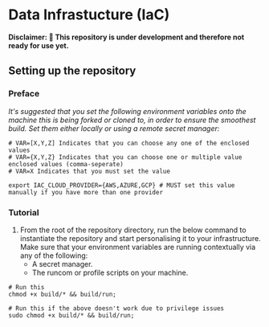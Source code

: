 # Data Infrastucture (IaC)

**Disclaimer: :construction: This repository is under development and therefore not ready for use yet.**

## Setting up the repository

### Preface

*It's suggested that you set the following environment variables onto the machine this is being forked or cloned to, in order to ensure the smoothest build. Set them either locally or using a remote secret manager:*

```shell
# VAR=[X,Y,Z] Indicates that you can choose any one of the enclosed values
# VAR={X,Y,Z} Indicates that you can choose one or multiple value enclosed values (comma-seperate)
# VAR=X Indicates that you must set the value

export IAC_CLOUD_PROVIDER={AWS,AZURE,GCP} # MUST set this value manually if you have more than one provider
```

### Tutorial

1. From the root of the repository directory, run the below command to instantiate the repository and start personalising it to your infrastructure. Make sure that your environment variables are running contextually via any of the following:
    - A secret manager.
    - The runcom or profile scripts on your machine.

```shell
# Run this
chmod +x build/* && build/run;

# Run this if the above doesn't work due to privilege issues
sudo chmod +x build/* && build/run;
```
